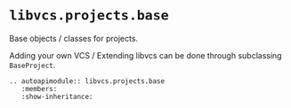 # `libvcs.projects.base`

Base objects / classes for projects.

Adding your own VCS / Extending libvcs can be done through subclassing `BaseProject`.

```{eval-rst}
.. autoapimodule:: libvcs.projects.base
   :members:
   :show-inheritance:
```
